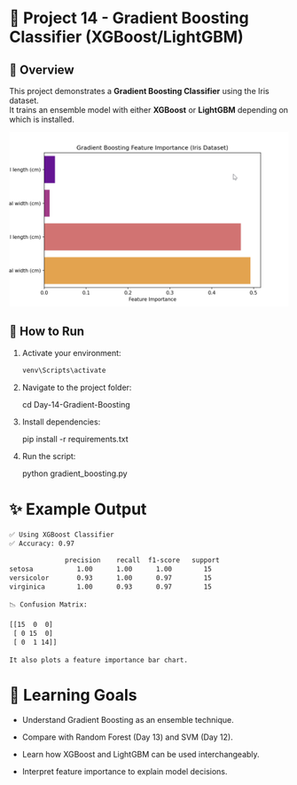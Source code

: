 # 🚀 Project 14 - Gradient Boosting Classifier (XGBoost/LightGBM)

## 📌 Overview
This project demonstrates a **Gradient Boosting Classifier** using the Iris dataset.  
It trains an ensemble model with either **XGBoost** or **LightGBM** depending on which is installed.

![alt text](image.png)

## 🚀 How to Run
1. Activate your environment:
   ```bash
   venv\Scripts\activate

2. Navigate to the project folder:

    cd Day-14-Gradient-Boosting


3. Install dependencies:

    pip install -r requirements.txt

4. Run the script:

    python gradient_boosting.py

# ✨ Example Output

    ✅ Using XGBoost Classifier
    ✅ Accuracy: 0.97

```📊 Classification Report:
              precision    recall  f1-score   support
setosa           1.00      1.00      1.00        15
versicolor       0.93      1.00      0.97        15
virginica        1.00      0.93      0.97        15

📉 Confusion Matrix:

[[15  0  0]
 [ 0 15  0]
 [ 0  1 14]]

It also plots a feature importance bar chart.
```

# 🧠 Learning Goals

- Understand Gradient Boosting as an ensemble technique.

- Compare with Random Forest (Day 13) and SVM (Day 12).

- Learn how XGBoost and LightGBM can be used interchangeably.

- Interpret feature importance to explain model decisions.